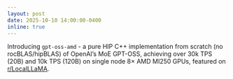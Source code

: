 ```yaml
---
layout: post
date: 2025-10-10 14:00:00-0400
inline: true
---
```


Introducing `gpt-oss-amd` - a pure HIP C++ implementation from scratch (no rocBLAS/hipBLAS) of OpenAI’s MoE GPT-OSS, achieving over 30k TPS (20B) and 10k TPS (120B) on single node 8× AMD MI250 GPUs, featured on [r/LocalLLaMA](https://www.reddit.com/r/LocalLLaMA/comments/1o3dfib/gptoss_from_scratch_on_amd_gpus/?utm_source=share&utm_medium=web3x&utm_name=web3xcss&utm_term=1&utm_content=share_button).
